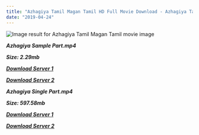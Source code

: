 ```yaml
---
title: "Azhagiya Tamil Magan Tamil HD Full Movie Download - Azhagiya Tamil Magan Tamil HD Movie Download"
date: "2019-04-24"
---
```


[](https://www.blogger.com/blogger.g?blogID=703035187876059377)

![Image result for Azhagiya Tamil Magan Tamil movie image](https://lh5.googleusercontent.com/mU38egGQlwhPBwurZwe3HACiC6_3RxJcCpCyq_fasn0rDppU3jjO0Q_uZzWriW4peheBKDdtrN3nkCjG_j0QePWDzPazfVof5llQeZ5ffzQQbyVfr5c9ybKxT2Hl8g-yVQ=s412)

**_Azhagiya Sample Part.mp4_**

**_Size: 2.29mb_**

**_[Download Server 1](http://b6.wetransfer.vip/files/{5d952673edb986a3e6232bd1dc09e7f07ef1103dd7939917627d2e7266b78107}20Actor{5d952673edb986a3e6232bd1dc09e7f07ef1103dd7939917627d2e7266b78107}20Hits{5d952673edb986a3e6232bd1dc09e7f07ef1103dd7939917627d2e7266b78107}20Collection/Vijay{5d952673edb986a3e6232bd1dc09e7f07ef1103dd7939917627d2e7266b78107}20{5d952673edb986a3e6232bd1dc09e7f07ef1103dd7939917627d2e7266b78107}20Movies{5d952673edb986a3e6232bd1dc09e7f07ef1103dd7939917627d2e7266b78107}20Collection/Azhagiya{5d952673edb986a3e6232bd1dc09e7f07ef1103dd7939917627d2e7266b78107}20Tamil{5d952673edb986a3e6232bd1dc09e7f07ef1103dd7939917627d2e7266b78107}20Magan{5d952673edb986a3e6232bd1dc09e7f07ef1103dd7939917627d2e7266b78107}20(2007)/Azhagiya{5d952673edb986a3e6232bd1dc09e7f07ef1103dd7939917627d2e7266b78107}20Tamil{5d952673edb986a3e6232bd1dc09e7f07ef1103dd7939917627d2e7266b78107}20Magan{5d952673edb986a3e6232bd1dc09e7f07ef1103dd7939917627d2e7266b78107}20Mp4{5d952673edb986a3e6232bd1dc09e7f07ef1103dd7939917627d2e7266b78107}20HD/Azhagiya{5d952673edb986a3e6232bd1dc09e7f07ef1103dd7939917627d2e7266b78107}20Tamil{5d952673edb986a3e6232bd1dc09e7f07ef1103dd7939917627d2e7266b78107}20Magan{5d952673edb986a3e6232bd1dc09e7f07ef1103dd7939917627d2e7266b78107}20HD{5d952673edb986a3e6232bd1dc09e7f07ef1103dd7939917627d2e7266b78107}20Sample.mp4)_**

**_[Download Server 2](http://b6.wetransfer.vip/files/{5d952673edb986a3e6232bd1dc09e7f07ef1103dd7939917627d2e7266b78107}20Actor{5d952673edb986a3e6232bd1dc09e7f07ef1103dd7939917627d2e7266b78107}20Hits{5d952673edb986a3e6232bd1dc09e7f07ef1103dd7939917627d2e7266b78107}20Collection/Vijay{5d952673edb986a3e6232bd1dc09e7f07ef1103dd7939917627d2e7266b78107}20{5d952673edb986a3e6232bd1dc09e7f07ef1103dd7939917627d2e7266b78107}20Movies{5d952673edb986a3e6232bd1dc09e7f07ef1103dd7939917627d2e7266b78107}20Collection/Azhagiya{5d952673edb986a3e6232bd1dc09e7f07ef1103dd7939917627d2e7266b78107}20Tamil{5d952673edb986a3e6232bd1dc09e7f07ef1103dd7939917627d2e7266b78107}20Magan{5d952673edb986a3e6232bd1dc09e7f07ef1103dd7939917627d2e7266b78107}20(2007)/Azhagiya{5d952673edb986a3e6232bd1dc09e7f07ef1103dd7939917627d2e7266b78107}20Tamil{5d952673edb986a3e6232bd1dc09e7f07ef1103dd7939917627d2e7266b78107}20Magan{5d952673edb986a3e6232bd1dc09e7f07ef1103dd7939917627d2e7266b78107}20Mp4{5d952673edb986a3e6232bd1dc09e7f07ef1103dd7939917627d2e7266b78107}20HD/Azhagiya{5d952673edb986a3e6232bd1dc09e7f07ef1103dd7939917627d2e7266b78107}20Tamil{5d952673edb986a3e6232bd1dc09e7f07ef1103dd7939917627d2e7266b78107}20Magan{5d952673edb986a3e6232bd1dc09e7f07ef1103dd7939917627d2e7266b78107}20HD{5d952673edb986a3e6232bd1dc09e7f07ef1103dd7939917627d2e7266b78107}20Sample.mp4)_**

**_Azhagiya Single Part.mp4_**

**_Size: 597.58mb_**

**_[Download Server 1](http://b6.wetransfer.vip/files/{5d952673edb986a3e6232bd1dc09e7f07ef1103dd7939917627d2e7266b78107}20Actor{5d952673edb986a3e6232bd1dc09e7f07ef1103dd7939917627d2e7266b78107}20Hits{5d952673edb986a3e6232bd1dc09e7f07ef1103dd7939917627d2e7266b78107}20Collection/Vijay{5d952673edb986a3e6232bd1dc09e7f07ef1103dd7939917627d2e7266b78107}20{5d952673edb986a3e6232bd1dc09e7f07ef1103dd7939917627d2e7266b78107}20Movies{5d952673edb986a3e6232bd1dc09e7f07ef1103dd7939917627d2e7266b78107}20Collection/Azhagiya{5d952673edb986a3e6232bd1dc09e7f07ef1103dd7939917627d2e7266b78107}20Tamil{5d952673edb986a3e6232bd1dc09e7f07ef1103dd7939917627d2e7266b78107}20Magan{5d952673edb986a3e6232bd1dc09e7f07ef1103dd7939917627d2e7266b78107}20(2007)/Azhagiya{5d952673edb986a3e6232bd1dc09e7f07ef1103dd7939917627d2e7266b78107}20Tamil{5d952673edb986a3e6232bd1dc09e7f07ef1103dd7939917627d2e7266b78107}20Magan{5d952673edb986a3e6232bd1dc09e7f07ef1103dd7939917627d2e7266b78107}20Mp4{5d952673edb986a3e6232bd1dc09e7f07ef1103dd7939917627d2e7266b78107}20HD/Azhagiya{5d952673edb986a3e6232bd1dc09e7f07ef1103dd7939917627d2e7266b78107}20Tamil{5d952673edb986a3e6232bd1dc09e7f07ef1103dd7939917627d2e7266b78107}20Magan{5d952673edb986a3e6232bd1dc09e7f07ef1103dd7939917627d2e7266b78107}20HD.mp4)_**

**_[Download Server 2](http://b6.wetransfer.vip/files/{5d952673edb986a3e6232bd1dc09e7f07ef1103dd7939917627d2e7266b78107}20Actor{5d952673edb986a3e6232bd1dc09e7f07ef1103dd7939917627d2e7266b78107}20Hits{5d952673edb986a3e6232bd1dc09e7f07ef1103dd7939917627d2e7266b78107}20Collection/Vijay{5d952673edb986a3e6232bd1dc09e7f07ef1103dd7939917627d2e7266b78107}20{5d952673edb986a3e6232bd1dc09e7f07ef1103dd7939917627d2e7266b78107}20Movies{5d952673edb986a3e6232bd1dc09e7f07ef1103dd7939917627d2e7266b78107}20Collection/Azhagiya{5d952673edb986a3e6232bd1dc09e7f07ef1103dd7939917627d2e7266b78107}20Tamil{5d952673edb986a3e6232bd1dc09e7f07ef1103dd7939917627d2e7266b78107}20Magan{5d952673edb986a3e6232bd1dc09e7f07ef1103dd7939917627d2e7266b78107}20(2007)/Azhagiya{5d952673edb986a3e6232bd1dc09e7f07ef1103dd7939917627d2e7266b78107}20Tamil{5d952673edb986a3e6232bd1dc09e7f07ef1103dd7939917627d2e7266b78107}20Magan{5d952673edb986a3e6232bd1dc09e7f07ef1103dd7939917627d2e7266b78107}20Mp4{5d952673edb986a3e6232bd1dc09e7f07ef1103dd7939917627d2e7266b78107}20HD/Azhagiya{5d952673edb986a3e6232bd1dc09e7f07ef1103dd7939917627d2e7266b78107}20Tamil{5d952673edb986a3e6232bd1dc09e7f07ef1103dd7939917627d2e7266b78107}20Magan{5d952673edb986a3e6232bd1dc09e7f07ef1103dd7939917627d2e7266b78107}20HD.mp4)_**
